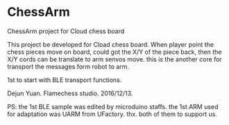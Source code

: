 # ChessArm
ChessArm project for Cloud chess board

This project be developed for Cload chess board. When player point the chess pieces move on board, could got the X/Y of the piece back, then the X/Y cords can be translate to arm senvos move. this is the another core for transport the messages form robot to arm.

1st to start with BLE transport functions.

Dejun Yuan.
Flamechess studio.
2016/12/13.

PS:
the 1st BLE sample was edited 
by microduino staffs.
the 1st ARM used for adaptation was UARM from UFactory.
thx. both of them to support us.
